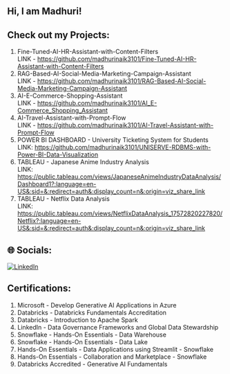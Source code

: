 ## Hi, I am Madhuri! 

## Check out my Projects:

1. Fine-Tuned-AI-HR-Assistant-with-Content-Filters<br>
   LINK - https://github.com/madhurinaik3101/Fine-Tuned-AI-HR-Assistant-with-Content-Filters  <br>
2. RAG-Based-AI-Social-Media-Marketing-Campaign-Assistant <br>
   LINK - https://github.com/madhurinaik3101/RAG-Based-AI-Social-Media-Marketing-Campaign-Assistant  <br>
3. AI-E-Commerce-Shopping-Assistant <br>
   LINK - https://github.com/madhurinaik3101/AI_E-Commerce_Shopping_Assistant <br>
5. AI-Travel-Assistant-with-Prompt-Flow <br>
   LINK - https://github.com/madhurinaik3101/AI-Travel-Assistant-with-Prompt-Flow <br>
6. POWER BI DASHBOARD - University Ticketing System for Students <br>
   LINK: https://github.com/madhurinaik3101/UNISERVE-RDBMS-with-Power-BI-Data-Visualization <br>
7. TABLEAU - Japanese Anime Industry Analysis <br>
   LINK: https://public.tableau.com/views/JapaneseAnimeIndustryDataAnalysis/Dashboard1?:language=en-US&:sid=&:redirect=auth&:display_count=n&:origin=viz_share_link
8. TABLEAU - Netflix Data Analysis <br>
   LINK: https://public.tableau.com/views/NetflixDataAnalysis_17572820227820/Netflix?:language=en-US&:sid=&:redirect=auth&:display_count=n&:origin=viz_share_link

## 🌐 Socials:
[![LinkedIn](https://img.shields.io/badge/LinkedIn-%230077B5.svg?logo=linkedin&logoColor=white)](https://linkedin.com/in/madhurinnaik) 

## Certifications:

1. Microsoft - Develop Generative AI Applications in Azure
2. Databricks - Databricks Fundamentals Accreditation
3. Databricks - Introduction to Apache Spark
4. LinkedIn - Data Governance Frameworks and Global Data Stewardship
5. Snowflake - Hands-On Essentials - Data Warehouse
6. Snowflake - Hands-On Essentials - Data Lake
7. Hands-On Essentials - Data Applications using Streamlit - Snowflake
8. Hands-On Essentials - Collaboration and Marketplace - Snowflake
9. Databricks Accredited - Generative AI Fundamentals
